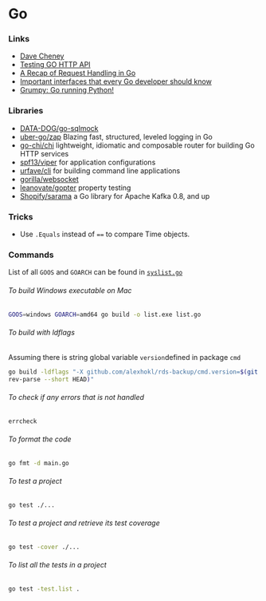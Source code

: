 # Go

### Links

- [Dave Cheney](https://dave.cheney.net/)
- [Testing GO HTTP API](http://dennissuratna.com/testing-in-go/)
- [A Recap of Request Handling in Go](http://www.alexedwards.net/blog/a-recap-of-request-handling)
- [Important interfaces that every Go developer should know](https://www.rzaluska.com/blog/important-go-interfaces/)
- [Grumpy: Go running Python!](https://opensource.googleblog.com/2017/01/grumpy-go-running-python.html)

### Libraries

- [DATA-DOG/go-sqlmock](https://github.com/DATA-DOG/go-sqlmock)
- [uber-go/zap](https://github.com/uber-go/zap) Blazing fast, structured, leveled logging in Go
- [go-chi/chi](https://github.com/go-chi/chi) lightweight, idiomatic and composable router for building Go HTTP services
- [spf13/viper](https://github.com/spf13/viper) for application configurations
- [urfave/cli](https://github.com/urfave/cli) for building command line applications
- [gorilla/websocket](https://github.com/gorilla/websocket)
- [leanovate/gopter](https://github.com/leanovate/gopter) property testing
- [Shopify/sarama](https://github.com/Shopify/sarama) a Go library for Apache Kafka 0.8, and up

### Tricks

- Use `.Equals` instead of `==` to compare Time objects.

### Commands

List of all `GOOS` and `GOARCH` can be found in [`syslist.go`](https://github.com/golang/go/blob/master/src/go/build/syslist.go)


###### To build Windows executable on Mac

``` sh
GOOS=windows GOARCH=amd64 go build -o list.exe list.go
```

###### To build with ldflags

Assuming there is string global variable `version`defined in package `cmd`

```sh
go build -ldflags "-X github.com/alexhokl/rds-backup/cmd.version=$(git
rev-parse --short HEAD)"
```

###### To check if any errors that is not handled

```sh
errcheck
```

###### To format the code

```sh
go fmt -d main.go
```

###### To test a project

```sh
go test ./...
```

###### To test a project and retrieve its test coverage

```sh
go test -cover ./...
```

###### To list all the tests in a project

```sh
go test -test.list .
```
